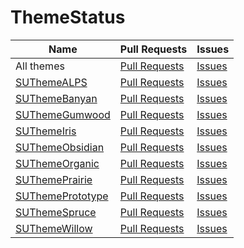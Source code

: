 # ThemeStatus

Name | Pull Requests | Issues
-----|---------------|-------
All themes | [Pull Requests](https://github.com/issues?utf8=%E2%9C%93&q=is%3Aopen+is%3Apr+repo%3ASimpleUpdates%2FSUThemeALPS+repo%3ASimpleUpdates%2FSUThemeBanyan+repo%3ASimpleUpdates%2FSUThemeGumwood+repo%3ASimpleUpdates%2FSUThemeIris+repo%3ASimpleUpdates%2FSUThemeObsidian+repo%3ASimpleUpdates%2FSUThemeOrganic+repo%3ASimpleUpdates%2FSUThemePrairie+repo%3ASimpleUpdates%2FSUThemePrototype+repo%3ASimpleUpdates%2FSUThemeSpruce+repo%3ASimpleUpdates%2FSUThemeWillow+) | [Issues](https://github.com/issues?utf8=%E2%9C%93&q=is%3Aopen+is%3Aissue+repo%3ASimpleUpdates%2FSUThemeALPS+repo%3ASimpleUpdates%2FSUThemeBanyan+repo%3ASimpleUpdates%2FSUThemeGumwood+repo%3ASimpleUpdates%2FSUThemeIris+repo%3ASimpleUpdates%2FSUThemeObsidian+repo%3ASimpleUpdates%2FSUThemeOrganic+repo%3ASimpleUpdates%2FSUThemePrairie+repo%3ASimpleUpdates%2FSUThemePrototype+repo%3ASimpleUpdates%2FSUThemeSpruce+repo%3ASimpleUpdates%2FSUThemeWillow)
[SUThemeALPS](https://github.com/SimpleUpdates/SUThemeALPS) | [Pull Requests](https://github.com/SimpleUpdates/SUThemeALPS/pulls) | [Issues](https://github.com/SimpleUpdates/SUThemeALPS/issues)
[SUThemeBanyan](https://github.com/SimpleUpdates/SUThemeBanyan) | [Pull Requests](https://github.com/SimpleUpdates/SUThemeBanyan/pulls) | [Issues](https://github.com/SimpleUpdates/SUThemeBanyan/issues)
[SUThemeGumwood](https://github.com/SimpleUpdates/SUThemeGumwood) | [Pull Requests](https://github.com/SimpleUpdates/SUThemeGumwood/pulls) | [Issues](https://github.com/SimpleUpdates/SUThemeGumwood/issues)
[SUThemeIris](https://github.com/SimpleUpdates/SUThemeIris) | [Pull Requests](https://github.com/SimpleUpdates/SUThemeIris/pulls) | [Issues](https://github.com/SimpleUpdates/SUThemeIris/issues)
[SUThemeObsidian](https://github.com/SimpleUpdates/SUThemeObsidian) | [Pull Requests](https://github.com/SimpleUpdates/SUThemeObsidian/pulls) | [Issues](https://github.com/SimpleUpdates/SUThemeObsidian/issues)
[SUThemeOrganic](https://github.com/SimpleUpdates/SUThemeOrganic) | [Pull Requests](https://github.com/SimpleUpdates/SUThemeOrganic/pulls) | [Issues](https://github.com/SimpleUpdates/SUThemeOrganic/issues)
[SUThemePrairie](https://github.com/SimpleUpdates/SUThemePrairie) | [Pull Requests](https://github.com/SimpleUpdates/SUThemePrairie/pulls) | [Issues](https://github.com/SimpleUpdates/SUThemePrairie/issues)
[SUThemePrototype](https://github.com/SimpleUpdates/SUThemePrototype) | [Pull Requests](https://github.com/SimpleUpdates/SUThemePrototype/pulls) | [Issues](https://github.com/SimpleUpdates/SUThemePrototype/issues)
[SUThemeSpruce](https://github.com/SimpleUpdates/SUThemeSpruce) | [Pull Requests](https://github.com/SimpleUpdates/SUThemeSpruce/pulls) | [Issues](https://github.com/SimpleUpdates/SUThemeSpruce/issues)
[SUThemeWillow](https://github.com/SimpleUpdates/SUThemeWillow) | [Pull Requests](https://github.com/SimpleUpdates/SUThemeWillow/pulls) | [Issues](https://github.com/SimpleUpdates/SUThemeWillow/issues)
